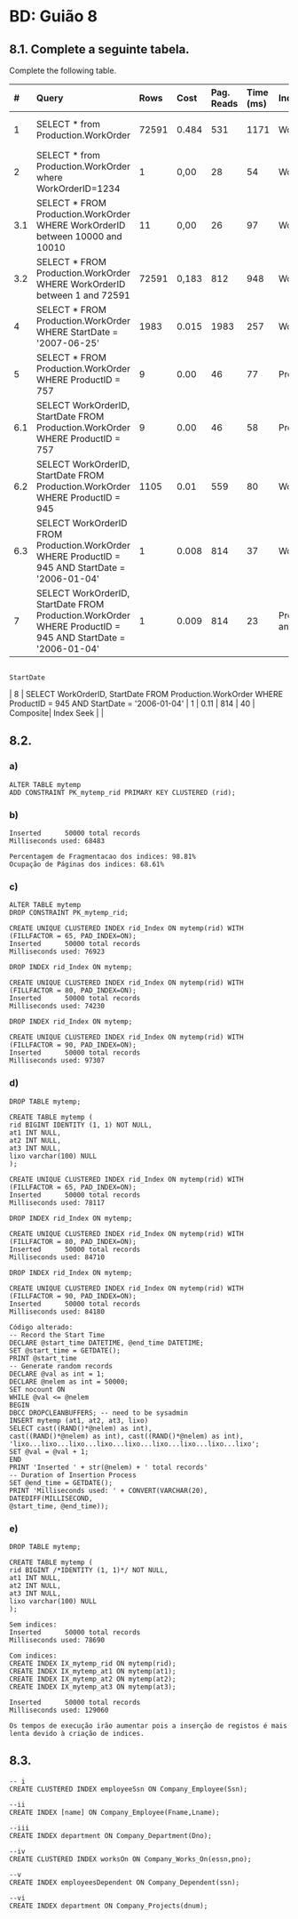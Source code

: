 # BD: Guião 8


## ​8.1. Complete a seguinte tabela.
Complete the following table.

| #    | Query                                                                                                      | Rows  | Cost  | Pag. Reads | Time (ms) | Index used | Index Op.            | Discussion |
| :--- | :--------------------------------------------------------------------------------------------------------- | :---- | :---- | :--------- | :-------- | :--------- | :------------------- | :--------- |
| 1    | SELECT * from Production.WorkOrder                                                                         | 72591 | 0.484 | 531        | 1171      | WorkOrderID| Clustered Index Scan |            |
| 2    | SELECT * from Production.WorkOrder where WorkOrderID=1234                                                  | 1     | 0,00  | 28         | 54        | WorkOrderID| Clustered Index Scan |            |
| 3.1  | SELECT * FROM Production.WorkOrder WHERE WorkOrderID between 10000 and 10010                               | 11    | 0,00  | 26         | 97        | WorkOrderID| Clustered Index Scan |            |
| 3.2  | SELECT * FROM Production.WorkOrder WHERE WorkOrderID between 1 and 72591                                   | 72591 | 0,183 | 812        | 948       | WorkOrderID| Clustered Index Scan |            |
| 4    | SELECT * FROM Production.WorkOrder WHERE StartDate = '2007-06-25'                                          | 1983  | 0.015 | 1983       | 257       | WorkOrderID| Clustered Index Scan |            |
| 5    | SELECT * FROM Production.WorkOrder WHERE ProductID = 757                                                   | 9     | 0.00  | 46         | 77        | ProductID  | Index Seek           |            |
| 6.1  | SELECT WorkOrderID, StartDate FROM Production.WorkOrder WHERE ProductID = 757                              | 9     | 0.00  | 46         | 58        | ProductID  | Index Seek           |            |
| 6.2  | SELECT WorkOrderID, StartDate FROM Production.WorkOrder WHERE ProductID = 945                              | 1105  | 0.01  | 559        | 80        | WorkOrderID| Index Seek           |            |
| 6.3  | SELECT WorkOrderID FROM Production.WorkOrder WHERE ProductID = 945 AND StartDate = '2006-01-04'            | 1     | 0.008 | 814        | 37        | WorkOrderID| Index Seek           |            |
| 7    | SELECT WorkOrderID, StartDate FROM Production.WorkOrder WHERE ProductID = 945 AND StartDate = '2006-01-04' | 1     | 0.009 | 814        | 23        |ProductID and| Index Seek          |            |
                                                                                                                                                                StartDate
| 8    | SELECT WorkOrderID, StartDate FROM Production.WorkOrder WHERE ProductID = 945 AND StartDate = '2006-01-04' | 1     | 0.11  | 814        | 40        |  Composite| Index Seek            |            |

## ​8.2.

### a)

```
ALTER TABLE mytemp
ADD CONSTRAINT PK_mytemp_rid PRIMARY KEY CLUSTERED (rid);

```

### b)

```
Inserted      50000 total records
Milliseconds used: 68483

Percentagem de Fragmentacao dos indices: 98.81%
Ocupação de Páginas dos indices: 68.61%

```

### c)

```
ALTER TABLE mytemp
DROP CONSTRAINT PK_mytemp_rid;

CREATE UNIQUE CLUSTERED INDEX rid_Index ON mytemp(rid) WITH (FILLFACTOR = 65, PAD_INDEX=ON);
Inserted      50000 total records
Milliseconds used: 76923

DROP INDEX rid_Index ON mytemp;

CREATE UNIQUE CLUSTERED INDEX rid_Index ON mytemp(rid) WITH (FILLFACTOR = 80, PAD_INDEX=ON);
Inserted      50000 total records
Milliseconds used: 74230

DROP INDEX rid_Index ON mytemp;

CREATE UNIQUE CLUSTERED INDEX rid_Index ON mytemp(rid) WITH (FILLFACTOR = 90, PAD_INDEX=ON);
Inserted      50000 total records
Milliseconds used: 97307

```

### d)

```
DROP TABLE mytemp;

CREATE TABLE mytemp (
rid BIGINT IDENTITY (1, 1) NOT NULL,
at1 INT NULL,
at2 INT NULL,
at3 INT NULL,
lixo varchar(100) NULL
);

CREATE UNIQUE CLUSTERED INDEX rid_Index ON mytemp(rid) WITH (FILLFACTOR = 65, PAD_INDEX=ON);
Inserted      50000 total records
Milliseconds used: 78117

DROP INDEX rid_Index ON mytemp;

CREATE UNIQUE CLUSTERED INDEX rid_Index ON mytemp(rid) WITH (FILLFACTOR = 80, PAD_INDEX=ON);
Inserted      50000 total records
Milliseconds used: 84710

DROP INDEX rid_Index ON mytemp;

CREATE UNIQUE CLUSTERED INDEX rid_Index ON mytemp(rid) WITH (FILLFACTOR = 90, PAD_INDEX=ON);
Inserted      50000 total records
Milliseconds used: 84180

Código alterado:
-- Record the Start Time
DECLARE @start_time DATETIME, @end_time DATETIME;
SET @start_time = GETDATE();
PRINT @start_time
-- Generate random records
DECLARE @val as int = 1;
DECLARE @nelem as int = 50000;
SET nocount ON
WHILE @val <= @nelem
BEGIN
DBCC DROPCLEANBUFFERS; -- need to be sysadmin
INSERT mytemp (at1, at2, at3, lixo)
SELECT cast((RAND()*@nelem) as int),
cast((RAND()*@nelem) as int), cast((RAND()*@nelem) as int),
'lixo...lixo...lixo...lixo...lixo...lixo...lixo...lixo...lixo';
SET @val = @val + 1;
END
PRINT 'Inserted ' + str(@nelem) + ' total records'
-- Duration of Insertion Process
SET @end_time = GETDATE();
PRINT 'Milliseconds used: ' + CONVERT(VARCHAR(20), DATEDIFF(MILLISECOND,
@start_time, @end_time));

```

### e)

```
DROP TABLE mytemp;

CREATE TABLE mytemp (
rid BIGINT /*IDENTITY (1, 1)*/ NOT NULL,
at1 INT NULL,
at2 INT NULL,
at3 INT NULL,
lixo varchar(100) NULL
);

Sem indices:
Inserted      50000 total records
Milliseconds used: 78690

Com indices:
CREATE INDEX IX_mytemp_rid ON mytemp(rid);
CREATE INDEX IX_mytemp_at1 ON mytemp(at1);
CREATE INDEX IX_mytemp_at2 ON mytemp(at2);
CREATE INDEX IX_mytemp_at3 ON mytemp(at3);

Inserted      50000 total records
Milliseconds used: 129060

Os tempos de execução irão aumentar pois a inserção de registos é mais lenta devido à criação de indices.

```

## ​8.3.

```
-- i
CREATE CLUSTERED INDEX employeeSsn ON Company_Employee(Ssn);

--ii
CREATE INDEX [name] ON Company_Employee(Fname,Lname);

--iii
CREATE INDEX department ON Company_Department(Dno);

--iv
CREATE CLUSTERED INDEX worksOn ON Company_Works_On(essn,pno);

--v
CREATE INDEX employeesDependent ON Company_Dependent(ssn);

--vi
CREATE INDEX department ON Company_Projects(dnum);
```
